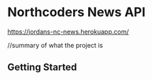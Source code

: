 # Northcoders News API

https://jordans-nc-news.herokuapp.com/

//summary of what the project is

## Getting Started
